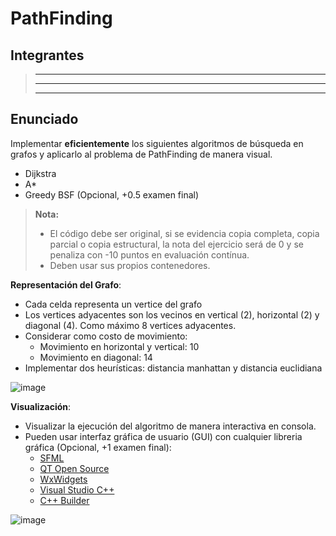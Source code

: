# PathFinding

## Integrantes
> ---
> ---
> ---

## Enunciado
Implementar **eficientemente** los siguientes algoritmos de búsqueda en grafos y aplicarlo al problema de PathFinding de manera visual.
- Dijkstra
- A*
- Greedy BSF (Opcional, +0.5 examen final)

> **Nota:**
> - El código debe ser original, si se evidencia copia completa, copia parcial o copia estructural, la nota del ejercicio será de 0 y se penaliza con -10 puntos en evaluación contínua.
> - Deben usar sus propios contenedores. 


**Representación del Grafo**:
- Cada celda representa un vertice del grafo
- Los vertices adyacentes son los vecinos en vertical (2), horizontal (2) y diagonal (4). Como máximo 8 vertices adyacentes.
- Considerar como costo de movimiento:
  * Movimiento en horizontal y vertical: 10
  * Movimiento en diagonal: 14
- Implementar dos heurísticas: distancia manhattan y distancia euclidiana

![image](https://github.com/utec-cs-aed/PathFinding/assets/48141762/48c513ba-4a34-4f42-874e-a32a1e50cc72)


**Visualización**:
- Visualizar la ejecución del algoritmo de manera interactiva en consola. 
- Pueden usar interfaz gráfica de usuario (GUI) con cualquier libreria gráfica (Opcional, +1 examen final):
    * [SFML](https://www.sfml-dev.org/)
    * [QT Open Source](https://www.qt.io/download-open-source#source)
    * [WxWidgets](https://www.wxwidgets.org/)
    * [Visual Studio C++](https://visualstudio.microsoft.com/es/vs/features/cplusplus/)
    * [C++ Builder](https://www.embarcadero.com/es/products/cbuilder)

![image](https://github.com/utec-cs-aed/PathFinding/assets/48141762/0836d9ad-ca21-4382-b515-9feb4e467023)



